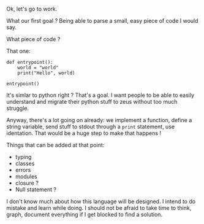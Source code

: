Ok, let's go to work.

What our first goal ?
Being able to parse a small, easy piece of code I would say.

What piece of code ?

That one:

```
def entrypoint():
    world = "world"
    print("Hello", world)

entrypoint()
```

It's simlar to python right ?
That's a goal. I want people to be able to easily understand and migrate their python stuff to zeus without too much struggle.

Anyway, there's a lot going on already: we implement a function, define a string variable, send stuff to stdout through a `print` statement, use identation.
That would be a huge step to make that happens !

Things that can be added at that point:
- typing
- classes
- errors
- modules
- closure ?
- Null statement ?


I don't know much about how this language will be designed. I intend to do mistake and learn while doing.
I should not be afraid to take time to think, graph, document everything if I get blocked to find a solution.
